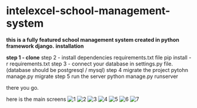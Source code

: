 # intelexcel-school-management-system

**this is a fully featured school management system created in python framework django.**
**installation**


**step 1 - clone**
step 2 - install dependencies requirements.txt file
         pip install -r requirements.txt
step 3 - connect your database in settings.py file. (database should be postgresql / mysql)
step 4 migrate the project 
        pytohn manage.py migrate
step 5 run the server
        python manage.py runserver
        
there you go.


here is the main screens
![1](https://user-images.githubusercontent.com/18389771/150316679-6037418a-7d96-4ec9-9bdc-699c1b9bc899.png)
![2](https://user-images.githubusercontent.com/18389771/150316700-6dcf35dd-6b92-4c58-8a76-e43ae650a4d2.png)
![3](https://user-images.githubusercontent.com/18389771/150316707-3183651f-f47a-404a-b017-0e244c0c1fea.png)
![4](https://user-images.githubusercontent.com/18389771/150316708-ab352f24-3985-45b4-8a74-2048b1d25ef6.png)
![5](https://user-images.githubusercontent.com/18389771/150316713-8c92787f-f3c0-4ff7-947e-97744e6040da.png)
![6](https://user-images.githubusercontent.com/18389771/150316715-34ac7544-e4c0-4cca-a3c1-595a489cc86e.png)
![7](https://user-images.githubusercontent.com/18389771/150316720-6762de59-8c8b-4c99-93a2-546684011df0.png)

